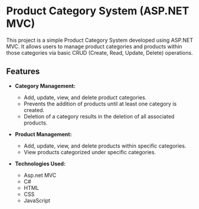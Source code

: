 # Product Category System (ASP.NET MVC)

This project is a simple Product Category System developed using ASP.NET MVC. It allows users to manage product categories and products within those categories via basic CRUD (Create, Read, Update, Delete) operations.

## Features

- **Category Management:**
  - Add, update, view, and delete product categories.
  - Prevents the addition of products until at least one category is created.
  - Deletion of a category results in the deletion of all associated products.

- **Product Management:**
  - Add, update, view, and delete products within specific categories.
  - View products categorized under specific categories.
 
- **Technologies Used:**
  - Asp.net MVC
  - C#
  - HTML
  - CSS
  - JavaScript
